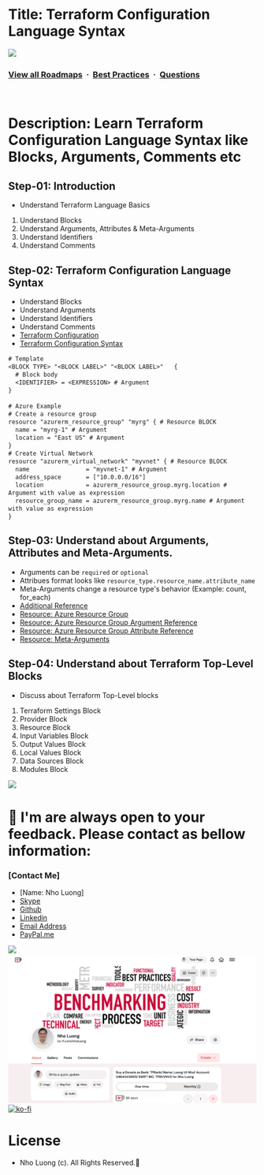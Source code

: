 # Title: Terraform Configuration Language Syntax

![](https://i.imgur.com/waxVImv.png)
### [View all Roadmaps](https://github.com/nholuongut/all-roadmaps) &nbsp;&middot;&nbsp; [Best Practices](https://github.com/nholuongut/all-roadmaps/blob/main/public/best-practices/) &nbsp;&middot;&nbsp; [Questions](https://www.linkedin.com/in/nholuong/)
<br/>

# Description: Learn Terraform Configuration Language Syntax like Blocks, Arguments, Comments etc
## Step-01: Introduction
- Understand Terraform Language Basics
1. Understand Blocks
2. Understand Arguments, Attributes & Meta-Arguments
3. Understand Identifiers
4. Understand Comments


## Step-02: Terraform Configuration Language Syntax
- Understand Blocks
- Understand Arguments
- Understand Identifiers
- Understand Comments
- [Terraform Configuration](https://www.terraform.io/docs/configuration/index.html)
- [Terraform Configuration Syntax](https://www.terraform.io/docs/configuration/syntax.html)
```t
# Template
<BLOCK TYPE> "<BLOCK LABEL>" "<BLOCK LABEL>"   {
  # Block body
  <IDENTIFIER> = <EXPRESSION> # Argument
}

# Azure Example
# Create a resource group
resource "azurerm_resource_group" "myrg" { # Resource BLOCK
  name = "myrg-1" # Argument
  location = "East US" # Argument 
}
# Create Virtual Network
resource "azurerm_virtual_network" "myvnet" { # Resource BLOCK
  name                = "myvnet-1" # Argument
  address_space       = ["10.0.0.0/16"]
  location            = azurerm_resource_group.myrg.location # Argument with value as expression
  resource_group_name = azurerm_resource_group.myrg.name # Argument with value as expression
}
```

## Step-03: Understand about Arguments, Attributes and Meta-Arguments.
- Arguments can be `required` or `optional`
- Attribues format looks like `resource_type.resource_name.attribute_name`
- Meta-Arguments change a resource type's behavior (Example: count, for_each)
- [Additional Reference](https://learn.hashicorp.com/tutorials/terraform/resource?in=terraform/configuration-language) 
- [Resource: Azure Resource Group](https://registry.terraform.io/providers/hashicorp/azurerm/latest/docs/data-sources/resource_group)
- [Resource: Azure Resource Group Argument Reference](https://registry.terraform.io/providers/hashicorp/azurerm/latest/docs/data-sources/resource_group#arguments-reference)
- [Resource: Azure Resource Group Attribute Reference](https://registry.terraform.io/providers/hashicorp/azurerm/latest/docs/data-sources/resource_group#attributes-reference)
- [Resource: Meta-Arguments](https://www.terraform.io/docs/language/meta-arguments/depends_on.html)

## Step-04: Understand about Terraform Top-Level Blocks
- Discuss about Terraform Top-Level blocks
1. Terraform Settings Block
2. Provider Block
3. Resource Block
4. Input Variables Block
5. Output Values Block
6. Local Values Block
7. Data Sources Block
8. Modules Block

![](https://i.i/Users/nholu/Documents/Donate.png/Users/nholu/Documents/Donate.pngmgur.com/waxVImv.png)
# 🚀 I'm are always open to your feedback.  Please contact as bellow information:
### [Contact Me]
* [Name: Nho Luong]
* [Skype](luongutnho_skype)
* [Github](https://github.com/nholuongut/)
* [Linkedin](https://www.linkedin.com/in/nholuong/)
* [Email Address](luongutnho@hotmail.com)
* [PayPal.me](https://www.paypal.com/paypalme/nholuongut)

![](https://i.imgur.com/waxVImv.png)
![](Donate.png)
[![ko-fi](https://ko-fi.com/img/githubbutton_sm.svg)](https://ko-fi.com/nholuong)

# License
* Nho Luong (c). All Rights Reserved.🌟